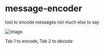 # message-encoder
tool to encode messages not much else to say

![image](https://user-images.githubusercontent.com/85149044/126732906-815a7fe2-ee8c-4624-9a93-57361613d84d.png)

Tab 1 to encode, Tab 2 to decode 

